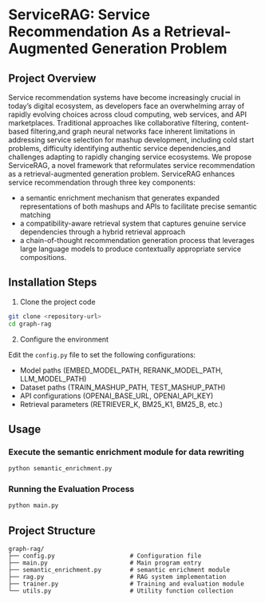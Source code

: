 # ServiceRAG: Service Recommendation As a Retrieval-Augmented Generation Problem

## Project Overview

Service recommendation systems have become increasingly crucial in today’s digital ecosystem, as developers face an overwhelming array of rapidly evolving choices across cloud
computing, web services, and API marketplaces. Traditional approaches like collaborative filtering, content-based filtering,and graph neural networks face inherent limitations in addressing
service selection for mashup development, including cold start problems, difficulty identifying authentic service dependencies,and challenges adapting to rapidly changing service ecosystems.
We propose ServiceRAG, a novel framework that reformulates service recommendation as a retrieval-augmented generation problem. ServiceRAG enhances service recommendation through three key components: 
- a semantic enrichment mechanism that generates expanded representations of both mashups and APIs to facilitate precise semantic matching
- a compatibility-aware retrieval system that captures genuine service dependencies through a hybrid retrieval approach
- a chain-of-thought recommendation generation process that leverages large language models to produce contextually appropriate service compositions.

## Installation Steps

1. Clone the project code

```bash
git clone <repository-url>
cd graph-rag
```

2. Configure the environment

Edit the `config.py` file to set the following configurations:
- Model paths (EMBED_MODEL_PATH, RERANK_MODEL_PATH, LLM_MODEL_PATH)
- Dataset paths (TRAIN_MASHUP_PATH, TEST_MASHUP_PATH)
- API configurations (OPENAI_BASE_URL, OPENAI_API_KEY)
- Retrieval parameters (RETRIEVER_K, BM25_K1, BM25_B, etc.)

## Usage

### Execute the semantic enrichment module for data rewriting

```bash
python semantic_enrichment.py
```

### Running the Evaluation Process

```bash
python main.py
```

## Project Structure

```
graph-rag/
├── config.py                     # Configuration file
├── main.py                       # Main program entry
├── semantic_enrichment.py        # semantic enrichment module
├── rag.py                        # RAG system implementation
├── trainer.py                    # Training and evaluation module
└── utils.py                      # Utility function collection
```

